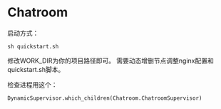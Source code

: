 # Chatroom

启动方式：
```
sh quickstart.sh
```
修改WORK_DIR为你的项目路径即可。
需要动态增删节点调整nginx配置和quickstart.sh脚本。


检查进程用这个：
```
DynamicSupervisor.which_children(Chatroom.ChatroomSupervisor)
```